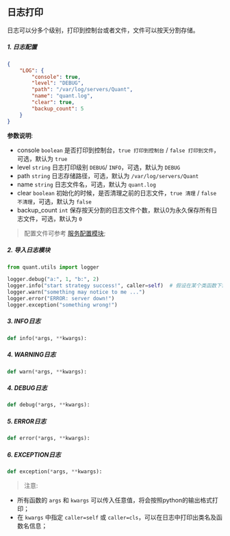 
## 日志打印

日志可以分多个级别，打印到控制台或者文件，文件可以按天分割存储。


##### 1. 日志配置
```json
{
    "LOG": {
        "console": true,
        "level": "DEBUG",
        "path": "/var/log/servers/Quant",
        "name": "quant.log",
        "clear": true,
        "backup_count": 5
    }
}
```
**参数说明**:
- console `boolean` 是否打印到控制台，`true 打印到控制台` / `false 打印到文件`，可选，默认为 `true`
- level `string` 日志打印级别 `DEBUG`/ `INFO`，可选，默认为 `DEBUG`
- path `string` 日志存储路径，可选，默认为 `/var/log/servers/Quant`
- name `string` 日志文件名，可选，默认为 `quant.log`
- clear `boolean` 初始化的时候，是否清理之前的日志文件，`true 清理` / `false 不清理`，可选，默认为 `false`
- backup_count `int` 保存按天分割的日志文件个数，默认0为永久保存所有日志文件，可选，默认为 `0`

> 配置文件可参考 [服务配置模块](../configure/README.md);


##### 2. 导入日志模块

```python
from quant.utils import logger

logger.debug("a:", 1, "b:", 2)
logger.info("start strategy success!", caller=self)  # 假设在某个类函数下调用，可以打印类名和函数名
logger.warn("something may notice to me ...")
logger.error("ERROR: server down!")
logger.exception("something wrong!")
```


##### 3. INFO日志
```python
def info(*args, **kwargs):
```

##### 4. WARNING日志
```python
def warn(*args, **kwargs):
```

##### 4. DEBUG日志
```python
def debug(*args, **kwargs):
```

##### 5. ERROR日志
````python
def error(*args, **kwargs):
````

##### 6. EXCEPTION日志
```python
def exception(*args, **kwargs):
```


> 注意:
- 所有函数的 `args` 和 `kwargs` 可以传入任意值，将会按照python的输出格式打印；
- 在 `kwargs` 中指定 `caller=self` 或 `caller=cls`，可以在日志中打印出类名及函数名信息；
